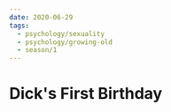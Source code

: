 ```yaml
---
date: 2020-06-29
tags:
  - psychology/sexuality
  - psychology/growing-old
  - season/1
---
```


# Dick's First Birthday

